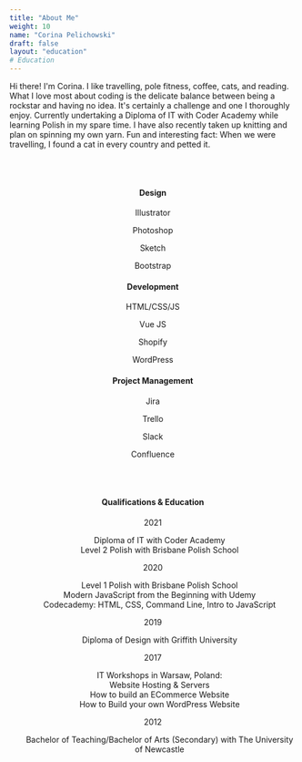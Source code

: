 ```yaml
---
title: "About Me"
weight: 10
name: "Corina Pelichowski"
draft: false
layout: "education"
# Education
---
```

  <div class="col xs="4" sm="3" md="3" lg="3" xl="12">
      <p>Hi there! I'm Corina. I like travelling, pole fitness, coffee, cats, and reading. What I love most about coding is the delicate balance between being a rockstar and having no idea. It's certainly a challenge and one I thoroughly enjoy. Currently undertaking a Diploma of IT with Coder Academy while learning Polish in my spare time. I have also recently taken up knitting and plan on spinning my own yarn. Fun and interesting fact: When we were travelling, I found a cat in every country and petted it.</p>
  </div>
  <br>
  <br>
  <div class="row" style="text-align: center">
    <div class="col">
      <h4>Design</h4>
      <p>Illustrator</p>
      <p>Photoshop</p>
      <p>Sketch</p>
      <p>Bootstrap</p>
    </div>
    <div class="col">
      <h4>Development</h4>
      <p>HTML/CSS/JS</p>
      <p>Vue JS</p>
      <p>Shopify</p>
      <p>WordPress</p>
    </div>
    <div class="col">
      <h4>Project Management</h4>
      <p>Jira</p>
      <p>Trello</p>
      <p>Slack</p>
      <p>Confluence</p>
    </div>
  </div>
  <br>
  <br>
  <div class="row" style="text-align: center">
    <div class="col"></div>
    <div class="col-10"> <!--Education and Qualifications column -->
      <h4>Qualifications & Education</h4>
      <p class="year">2021</p>
      <ul style="list-style-type:none;">
        <li>Diploma of IT with Coder Academy</li>
        <li>Level 2 Polish with Brisbane Polish School</li>
      </ul>
      <p class="year">2020</p>
        <ul style="list-style-type:none;">
          <li>Level 1 Polish with Brisbane Polish School</li>
          <li>Modern JavaScript from the Beginning with Udemy</li>
          <li>Codecademy: HTML, CSS, Command Line, Intro to JavaScript</li>
        </ul>
      <p class="year">2019</p>
        <ul style="list-style-type:none;">
          <li>Diploma of Design with Griffith University</li>
        </ul>
      <p class="year">2017</p>
        <ul style="list-style-type:none;">
          <li>IT Workshops in Warsaw, Poland:</li>
            <li>Website Hosting & Servers</li>
            <li>How to build an ECommerce Website</li>
            <li>How to Build your own WordPress Website</li>  
        </ul>
        <p class="year">2012</p>
          <ul style="list-style-type:none;">
            <li>Bachelor of Teaching/Bachelor of Arts (Secondary) with The University of Newcastle</li>
          </ul>
    </div> <!--/Education and Qualifications column -->
    <div class="col"></div>
  </div>


